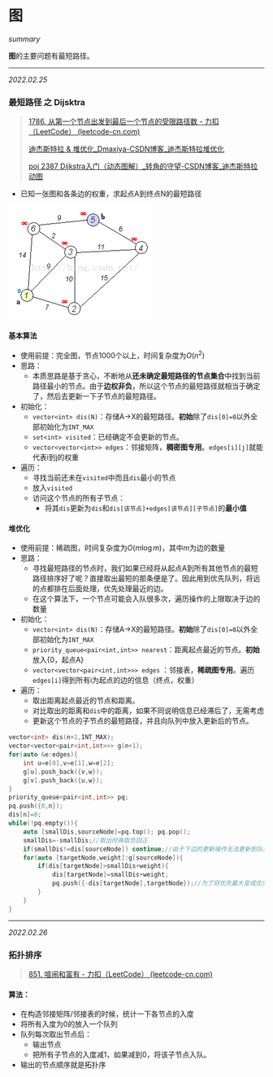 # 图

*summary*

**图**的主要问题有最短路径。

---

*2022.02.25*

### 最短路径 之 Dijsktra

> [1786. 从第一个节点出发到最后一个节点的受限路径数 - 力扣（LeetCode） (leetcode-cn.com)](https://leetcode-cn.com/problems/number-of-restricted-paths-from-first-to-last-node/)
>
> [迪杰斯特拉 & 堆优化_Dmaxiya-CSDN博客_迪杰斯特拉堆优化](https://blog.csdn.net/CSDNjiangshan/article/details/79345031)
>
> [poj 2387 Dijkstra入门（动态图解）_转角的守望-CSDN博客_迪杰斯特拉动图](https://blog.csdn.net/Summer__show_/article/details/52055637)

- 已知一张图和各条边的权重，求起点A到终点N的最短路径

![image-20220225202258317](图.assets/image-20220225202258317.png)

#### 基本算法

- 使用前提：完全图，节点1000个以上，时间复杂度为$O(n^2)$
- 思路：
  - 本质思路是基于贪心，不断地从**还未确定最短路径的节点集合**中找到当前路径最小的节点。由于**边权非负**，所以这个节点的最短路径就相当于确定了，然后去更新一下子节点的最短路径。
- 初始化：
  - `vector<int> dis(N)`：存储A->X的最短路径。**初始**除了`dis[0]=0`以外全部初始化为`INT_MAX`
  - `set<int> visited`：已经确定不会更新的节点。
  - `vector<vector<int>> edges`：邻接矩阵，**稠密图专用**。`edges[i][j]`就能代表i到j的权重
- 遍历：
  - 寻找当前还未在`visited`中而且`dis`最小的节点
  - 放入`visited`
  - 访问这个节点的所有子节点：
    - 将其`dis`更新为`dis`和`dis[该节点]+edges[该节点][子节点]`的**最小值**

#### 堆优化

- 使用前提：稀疏图，时间复杂度为$O(m\log{m})$，其中$m$为边的数量
- 思路：
  - 寻找最短路径的节点时，我们如果已经将从起点A到所有其他节点的最短路径排序好了呢？直接取出最短的那条便是了。因此用到优先队列，将远的点都排在后面处理，优先处理最近的边。
  - 在这个算法下，一个节点可能会入队很多次，遍历操作的上限取决于边的数量
- 初始化：
  - `vector<int> dis(N)`：存储A->X的最短路径。**初始**除了`dis[0]=0`以外全部初始化为`INT_MAX`
  - `priority_queue<pair<int,int>> nearest`：距离起点最近的节点。**初始**放入{0，起点A}
  - `vector<vector<pair<int,int>>> edges` ：邻接表，**稀疏图专用**。遍历`edges[i]`得到所有i为起点的边的信息（终点，权重）
- 遍历：
  - 取出距离起点最近的节点和距离。
  - 对比取出的距离和`dis`中的距离，如果不同说明信息已经滞后了，无需考虑
  - 更新这个节点的子节点的最短路径，并且向队列中放入更新后的节点。

```cpp
vector<int> dis(n+1,INT_MAX);
vector<vector<pair<int,int>>> g(n+1);
for(auto &e:edges){
    int u=e[0],v=e[1],w=e[2];
    g[u].push_back({v,w});
    g[v].push_back({u,w});
}
priority_queue<pair<int,int>> pq;
pq.push({0,n});
dis[n]=0;
while(!pq.empty()){
    auto [smallDis,sourceNode]=pq.top(); pq.pop();
    smallDis=-smallDis;//取出时再取负回正
    if(smallDis!=dis[sourceNode]) continue;//由于下边的更新操作无法更新到队列中的其他元素，于是排除一些滞后的信息
    for(auto [targetNode,weight]:g[sourceNode]){
        if(dis[targetNode]>smallDis+weight){
            dis[targetNode]=smallDis+weight;
            pq.push({-dis[targetNode],targetNode});//为了将优先最大变成优先最小，取负后放进
        }
    }
}
```

---

*2022.02.26*

### 拓扑排序

> [851. 喧闹和富有 - 力扣（LeetCode） (leetcode-cn.com)](https://leetcode-cn.com/problems/loud-and-rich/)

#### 算法：

- 在构造邻接矩阵/邻接表的时候，统计一下各节点的入度
- 将所有入度为0的放入一个队列
- 队列每次取出节点后：
  - 输出节点
  - 把所有子节点的入度减1，如果减到0，将该子节点入队。
- 输出的节点顺序就是拓扑序
